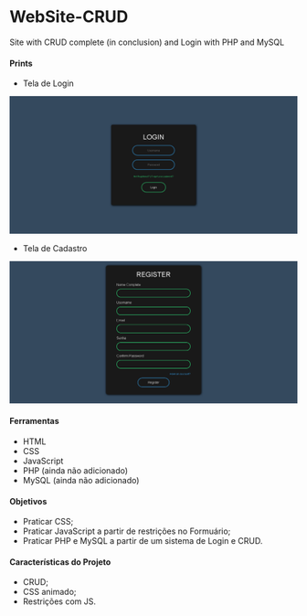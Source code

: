 # WebSite-CRUD
Site with CRUD complete (in conclusion) and Login with PHP and MySQL

#### Prints

  - Tela de Login

![Print da Tela de Login](/prints/print-login.png?raw=true "Print da Tela de Login")


  - Tela de Cadastro 

![Print da Tela de Cadastro](/prints/print-register.png?raw=true "Print da Tela de Cadastro")

#### Ferramentas
  - HTML
  - CSS
  - JavaScript
  - PHP (ainda não adicionado)
  - MySQL (ainda não adicionado) 
  
#### Objetivos 
  - Praticar CSS;
  - Praticar JavaScript a partir de restrições no Formuário;
  - Praticar PHP e MySQL a partir de um sistema de Login e CRUD.
  
#### Características do Projeto
  - CRUD;
  - CSS animado;
  - Restrições com JS.

  
